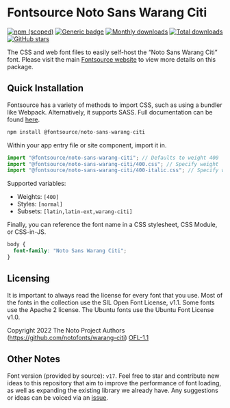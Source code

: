 # Fontsource Noto Sans Warang Citi

[![npm (scoped)](https://img.shields.io/npm/v/@fontsource/noto-sans-warang-citi?color=brightgreen)](https://www.npmjs.com/package/@fontsource/noto-sans-warang-citi) [![Generic badge](https://img.shields.io/badge/fontsource-passing-brightgreen)](https://github.com/fontsource/fontsource) [![Monthly downloads](https://badgen.net/npm/dm/@fontsource/noto-sans-warang-citi)](https://github.com/fontsource/fontsource) [![Total downloads](https://badgen.net/npm/dt/@fontsource/noto-sans-warang-citi)](https://github.com/fontsource/fontsource) [![GitHub stars](https://img.shields.io/github/stars/fontsource/fontsource.svg?style=social&label=Star)](https://github.com/fontsource/fontsource/stargazers)

The CSS and web font files to easily self-host the “Noto Sans Warang Citi” font. Please visit the main [Fontsource website](https://fontsource.org/fonts/noto-sans-warang-citi) to view more details on this package.

## Quick Installation

Fontsource has a variety of methods to import CSS, such as using a bundler like Webpack. Alternatively, it supports SASS. Full documentation can be found [here](https://fontsource.org/docs/getting-started/introduction).

```javascript
npm install @fontsource/noto-sans-warang-citi
```

Within your app entry file or site component, import it in.

```javascript
import "@fontsource/noto-sans-warang-citi"; // Defaults to weight 400
import "@fontsource/noto-sans-warang-citi/400.css"; // Specify weight
import "@fontsource/noto-sans-warang-citi/400-italic.css"; // Specify weight and style

```

Supported variables:
- Weights: `[400]`
- Styles: `[normal]`
- Subsets: `[latin,latin-ext,warang-citi]`

Finally, you can reference the font name in a CSS stylesheet, CSS Module, or CSS-in-JS.

```css
body {
  font-family: "Noto Sans Warang Citi";
}
```

## Licensing
It is important to always read the license for every font that you use.
Most of the fonts in the collection use the SIL Open Font License, v1.1. Some fonts use the Apache 2 license. The Ubuntu fonts use the Ubuntu Font License v1.0.

Copyright 2022 The Noto Project Authors (https://github.com/notofonts/warang-citi)
[OFL-1.1](http://scripts.sil.org/OFL)

## Other Notes
Font version (provided by source): `v17`.
Feel free to star and contribute new ideas to this repository that aim to improve the performance of font loading, as well as expanding the existing library we already have. Any suggestions or ideas can be voiced via an [issue](https://github.com/fontsource/fontsource/issues).